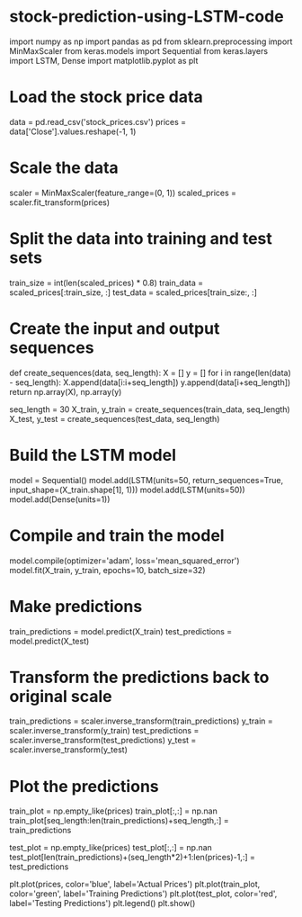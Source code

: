 # stock-prediction-using-LSTM-code
import numpy as np
import pandas as pd
from sklearn.preprocessing import MinMaxScaler
from keras.models import Sequential
from keras.layers import LSTM, Dense
import matplotlib.pyplot as plt

# Load the stock price data
data = pd.read_csv('stock_prices.csv')
prices = data['Close'].values.reshape(-1, 1)

# Scale the data
scaler = MinMaxScaler(feature_range=(0, 1))
scaled_prices = scaler.fit_transform(prices)

# Split the data into training and test sets
train_size = int(len(scaled_prices) * 0.8)
train_data = scaled_prices[:train_size, :]
test_data = scaled_prices[train_size:, :]

# Create the input and output sequences
def create_sequences(data, seq_length):
    X = []
    y = []
    for i in range(len(data) - seq_length):
        X.append(data[i:i+seq_length])
        y.append(data[i+seq_length])
    return np.array(X), np.array(y)

seq_length = 30
X_train, y_train = create_sequences(train_data, seq_length)
X_test, y_test = create_sequences(test_data, seq_length)

# Build the LSTM model
model = Sequential()
model.add(LSTM(units=50, return_sequences=True, input_shape=(X_train.shape[1], 1)))
model.add(LSTM(units=50))
model.add(Dense(units=1))

# Compile and train the model
model.compile(optimizer='adam', loss='mean_squared_error')
model.fit(X_train, y_train, epochs=10, batch_size=32)

# Make predictions
train_predictions = model.predict(X_train)
test_predictions = model.predict(X_test)

# Transform the predictions back to original scale
train_predictions = scaler.inverse_transform(train_predictions)
y_train = scaler.inverse_transform(y_train)
test_predictions = scaler.inverse_transform(test_predictions)
y_test = scaler.inverse_transform(y_test)

# Plot the predictions
train_plot = np.empty_like(prices)
train_plot[:,:] = np.nan
train_plot[seq_length:len(train_predictions)+seq_length,:] = train_predictions

test_plot = np.empty_like(prices)
test_plot[:,:] = np.nan
test_plot[len(train_predictions)+(seq_length*2)+1:len(prices)-1,:] = test_predictions

plt.plot(prices, color='blue', label='Actual Prices')
plt.plot(train_plot, color='green', label='Training Predictions')
plt.plot(test_plot, color='red', label='Testing Predictions')
plt.legend()
plt.show()
